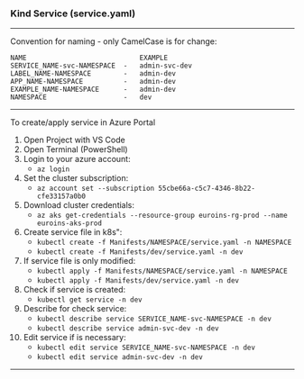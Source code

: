 ### Kind Service (service.yaml)

---

Convention for naming - only CamelCase is for change:

    NAME                            EXAMPLE
    SERVICE_NAME-svc-NAMESPACE  -   admin-svc-dev
    LABEL_NAME-NAMESPACE        -   admin-dev
    APP_NAME-NAMESPACE          -   admin-dev
    EXAMPLE_NAME-NAMESPACE      -   admin-dev
    NAMESPACE                   -   dev

---

To create/apply service in Azure Portal

1. Open Project with VS Code
2. Open Terminal (PowerShell)
3. Login to your azure account:
    - ```az login```
4. Set the cluster subscription:
    - ```az account set --subscription 55cbe66a-c5c7-4346-8b22-cfe33157a0b0```
5. Download cluster credentials:
    - ```az aks get-credentials --resource-group euroins-rg-prod --name euroins-aks-prod```
6. Create service file in k8s":
    - ```kubectl create -f Manifests/NAMESPACE/service.yaml -n NAMESPACE```
    - ```kubectl create -f Manifests/dev/service.yaml -n dev```
7. If service file is only modified:
    - ```kubectl apply -f Manifests/NAMESPACE/service.yaml -n NAMESPACE```
    - ```kubectl apply -f Manifests/dev/service.yaml -n dev```
8. Check if service is created:
    - ```kubectl get service -n dev```
9. Describe for check service:
    - ```kubectl describe service SERVICE_NAME-svc-NAMESPACE -n dev```
    - ```kubectl describe service admin-svc-dev -n dev```
10. Edit service if is necessary:
    - ```kubectl edit service SERVICE_NAME-svc-NAMESPACE -n dev```
    - ```kubectl edit service admin-svc-dev -n dev```

---
